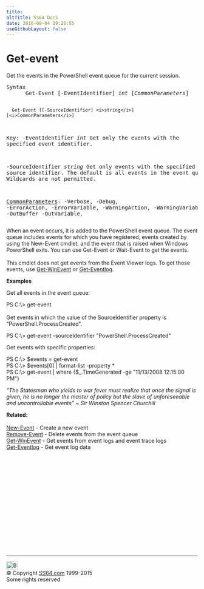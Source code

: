```yaml
---
title:
altTitle: SS64 Docs
date: 2016-09-04 19:26:55
useGithubLayout: false
---
```

<!-- #BeginLibraryItem "/Library/head_ps.lbi" --><!-- #EndLibraryItem --><h1>Get-event</h1> 
<p> Get the events in the PowerShell event queue for the current session.</p>
<pre>Syntax
      Get-Event [-EventIdentifier] <i>int</i> [<i>CommonParameters</i>]

      Get-Event [[-SourceIdentifier] <i>string</i>] [<i>CommonParameters</i>]

Key:
   -EventIdentifier <i>int</i>
       Get only the events with the specified event identifier.

   -SourceIdentifier <i>string</i>
       Get only events with the specified source identifier.
       The default is all events in the event queue.
       Wildcards are not permitted.

   <a href="common.html">CommonParameters</a>:
       -Verbose, -Debug, -ErrorAction, -ErrorVariable, -WarningAction, -WarningVariable,
       -OutBuffer -OutVariable.</pre>
<p>When an event occurs, it is added to the PowerShell event queue. The event queue includes events for which you have registered, events created by using the New-Event cmdlet, and the event that is raised when Windows PowerShell exits. You can
use Get-Event or Wait-Event to get the events.<br>
<br>
This cmdlet does not get events from the Event Viewer logs. To get those events, use <a href="get-winevent.html">Get-WinEvent</a> or <a href="get-eventlog.html">Get-Eventlog</a>.</p>
<p><b>Examples</b></p>
<p>Get all events in the event queue:</p>
<p><span class="code">PS C:\&gt; get-event</span><br>
  <br>
  Get events in which the value of the SourceIdentifier property is "PowerShell.ProcessCreated".</p>
<p class="code">PS C:\&gt; get-event -sourceIdentifier "PowerShell.ProcessCreated"</p>
<p>Get events with specific properties:</p>
<p class="code">PS C:\&gt; $events = get-event<br>
PS C:\&gt; $events[0] | format-list -property *<br>
PS C:\&gt; get-event | where {$_.TimeGenerated -ge "11/13/2008 12:15:00 PM"}</p>
<p class="quote"><i>“The Statesman who yields to war fever must realize that once the signal is given, he is no longer the master of policy but the slave of unforeseeable and uncontrollable events” ~ Sir Winston Spencer Churchill</i></p>
<p><b>Related:</b><br>
  <br>
  <a href="new-event.html">New-Event</a> - Create a new event<br> 
<a href="remove-event.html">Remove-Event</a> - Delete events from the event queue<br>
<a href="get-winevent.html">Get-WinEvent</a> - Get events from event logs and event trace logs<br>
<a href="get-eventlog.html">Get-Eventlog</a> - Get event log data</p><!-- #BeginLibraryItem "/Library/foot_ps.lbi" --><p>
<!-- PowerShell300 -->
<ins class="adsbygoogle" style="display:inline-block;width:300px;height:250px" data-ad-client="ca-pub-6140977852749469" data-ad-slot="6253539900"></ins>
<script>
(adsbygoogle = window.adsbygoogle || []).push({});
</script></p>
<hr>
<div id="bl" class="footer"><a href="get-event.html#"><img src="../images/top.png" width="30" height="22" alt="Back to the Top"></a></div>
<div id="br" class="footer, tagline">© Copyright <a href="../index.html">SS64.com</a> 1999-2015<br>
Some rights reserved</div><!-- #EndLibraryItem -->

